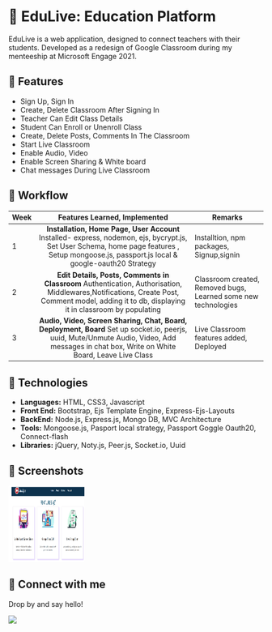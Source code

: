 
#  🚩  EduLive: Education Platform

EduLive is a web application, 
designed to connect teachers with their students.
Developed as a redesign of Google Classroom during 
my menteeship at Microsoft Engage 2021.



##  🚩 Features

- Sign Up, Sign In 
- Create, Delete Classroom After Signing In
- Teacher Can Edit Class Details
- Student Can Enroll or Unenroll Class
- Create, Delete Posts, Comments In The Classroom
- Start Live Classroom
- Enable Audio, Video 
- Enable Screen Sharing & White board
- Chat messages During Live Classroom



##  🚩 Workflow

| Week | Features Learned, Implemented  |  Remarks |
|------|:----:|---------|
| 1    | **Installation, Home Page, User Account**  Installed- express, nodemon, ejs, bycrypt.js, Set User Schema, home page features , Setup mongoose.js, passport.js local & google-oauth20 Strategy |  Installtion, npm packages, Signup,signin |
| 2   | **Edit Details, Posts, Comments in Classroom** Authentication, Authorisation, Middlewares,Notifications, Create Post, Comment model, adding it to db, displaying it in classroom by populating   | Classroom created, Removed bugs, Learned some new technologies  |
| 3   | **Audio, Video, Screen Sharing, Chat, Board, Deployment, Board**  Set up socket.io, peerjs, uuid, Mute/Unmute Audio, Video, Add messages in chat box, Write on White Board, Leave Live Class  |  Live Classroom features added, Deployed |



## 🚩 Technologies

- **Languages:** HTML, CSS3, Javascript
- **Front End:** Bootstrap, Ejs Template Engine, Express-Ejs-Layouts
- **BackEnd:** Node.js, Express.js, Mongo DB, MVC Architecture
- **Tools:** Mongoose.js, Pasport local strategy, Passport Goggle Oauth20, Connect-flash
- **Libraries:** jQuery, Noty.js, Peer.js, Socket.io,  Uuid 



## 🚩 Screenshots
<img src="https://github.com/Manvi-tech/ADUU/blob/master/screenshots/about.PNG" height="150" width="150"/>

## 🚩 Connect with me
Drop by and say hello!

[<img height="30" src="https://img.shields.io/badge/linkedin-0077B5.svg?&style=for-the-badge&logo=linkedin&logoColor=white" />][LinkedIn]

[linkedIn]: https://www.linkedin.com/in/manvi-bansal-8649821a1/
